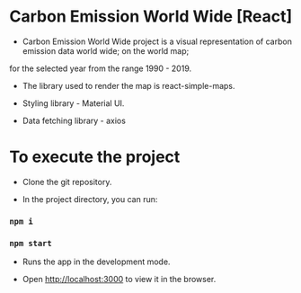 # Carbon Emission World Wide [React]

- Carbon Emission World Wide project is a visual representation of carbon emission data world wide; on the world map;

for the selected year from the range 1990 - 2019.

- The library used to render the map is react-simple-maps.

- Styling library - Material UI.

- Data fetching library - axios

# To execute the project

- Clone the git repository.

- In the project directory, you can run:

### `npm i`

### `npm start`

- Runs the app in the development mode.

- Open [http://localhost:3000](http://localhost:3000) to view it in the browser.
